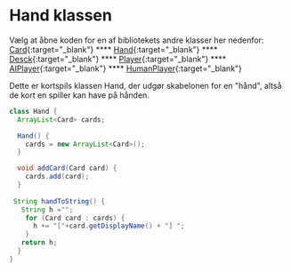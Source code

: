 # Hand klassen

Vælg at åbne koden for en af bibliotekets andre klasser her nedenfor:   
[Card](Card.md){:target="_blank"}  ****  [Hand](Hand.md){:target="_blank"} **** [Desck](Deck.md){:target="_blank"} **** [Player](Player.md){:target="_blank"} **** [AIPlayer](PlayerComputer.md){:target="_blank"} **** [HumanPlayer](PlayerHuman.md){:target="_blank"}

Dette er kortspils klassen Hand, der udgør skabelonen for en "hånd", altså de kort en spiller kan have på hånden.

```java
class Hand {
  ArrayList<Card> cards;

  Hand() {
    cards = new ArrayList<Card>();
  }

  void addCard(Card card) {
    cards.add(card);
  }
  
 String handToString() {
   String h ="";
    for (Card card : cards) {
      h += "["+card.getDisplayName() + "] ";
    }
   return h;
  }    
}
```